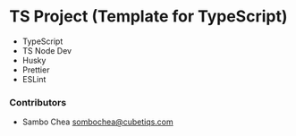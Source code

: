 # TS Project (Template for TypeScript)

-   TypeScript
-   TS Node Dev
-   Husky
-   Prettier
-   ESLint

### Contributors

-   Sambo Chea <sombochea@cubetiqs.com>
